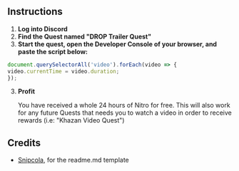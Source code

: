 ## Instructions

1. **Log into Discord**
2. **Find the Quest named "DROP Trailer Quest"**
3. **Start the quest, open the Developer Console of your browser, and paste the script below:**
  ```js
document.querySelectorAll('video').forEach(video => {
  video.currentTime = video.duration;
});
```

3. **Profit**

    You have received a whole 24 hours of Nitro for free. This will also work for any future Quests that needs you to watch a video in order to receive rewards (i.e: "Khazan Video Quest")


## Credits

- [Snipcola](https://github.com/snipcola), for the readme.md template

